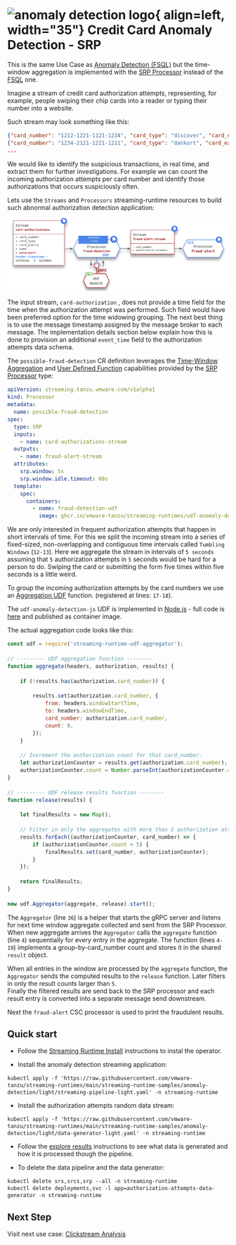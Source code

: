 # ![anomaly detection logo](./anomaly-detection-logo.png){ align=left, width="35"} Credit Card Anomaly Detection - SRP 

This is the same Use Case as [Anomaly Detection (FSQL)](./anomaly-detection.md) but the time-window aggregation is implemented with the [SRP Processor](../../architecture/processors/srp/overview.md) instead of the [FSQL](../../architecture/processors/fsql/overview.md) one.

Imagine a stream of credit card authorization attempts, representing, for example, people swiping their chip cards into a reader or typing their number into a website. 

Such stream may look something like this:

```json
{"card_number": "1212-1221-1121-1234", "card_type": "discover", "card_expiry": "2013-9-12", "name": "Mr. Chester Stracke" },
{"card_number": "1234-2121-1221-1211", "card_type": "dankort", "card_expiry": "2012-11-12", "name": "Preston Abbott" }
...
```

We would like to identify the suspicious transactions, in real time, and extract them for further investigations. 
For example we can count the incoming authorization attempts per card number and identify those authorizations that occurs suspiciously often.

Lets use the `Streams` and `Processors` streaming-runtime resources to build such abnormal authorization detection application:

![Anomaly Detection SR Pipeline](anomaly-detection-srp.svg)

The input stream, `card-authorization` , does not provide a time field for the time when the authorization attempt was performed. 
Such field would have been preferred option for the time widowing grouping.
The next best thing is to use the message timestamp assigned by the message broker to each message.
The implementation details section below explain how this is done to provision an additional `event_time` field to the authorization attempts data schema.

The `possible-fraud-detection` CR definition leverages the [Time-Window Aggregation](../../architecture/processors/srp/time-window-aggregation.md) and [User Defined Function](../../architecture/processors/srp/udf-overview.md) capabilities provided by the [SRP Processor](../../architecture/processors/srp/overview.md) type:

```yaml linenums="1" hl_lines="6 12-13 17-18"
apiVersion: streaming.tanzu.vmware.com/v1alpha1
kind: Processor
metadata:
  name: possible-fraud-detection
spec:
  type: SRP
  inputs:
    - name: card-authorizations-stream
  outputs:
    - name: fraud-alert-stream
  attributes:
    srp.window: 5s
    srp.window.idle.timeout: 60s
  template:
    spec:
      containers:
        - name: fraud-detection-udf
          image: ghcr.io/vmware-tanzu/streaming-runtimes/udf-anomaly-detection-js:latest
```

We are only interested in frequent authorization attempts that happen in short intervals of time. 
For this we split the incoming stream into a series of fixed-sized, non-overlapping and contiguous time intervals called `Tumbling Windows` (`12-13`). 
Here we aggregate the stream in intervals of `5 seconds` assuming that `5` authorization attempts in `5` seconds would be hard for a person to do. 
Swiping the card or submitting the form five times within five seconds is a little weird. 

<!-- If we see that happening it is flagged as a possible fraud and inserted to the possible-fraud-stream (`1`). -->

To group the incoming authorization attempts by the card numbers we use an [Aggregation UDF](../../architecture/processors/srp/udf-overview.md#aggregation-udf) function. (registered at lines: `17-18`). 

The `udf-anomaly-detection-js` UDF is implemented in [Node.js](https://nodejs.org/en/about/) - full code is [here](https://github.com/vmware-tanzu/streaming-runtimes/tree/main/streaming-runtime-samples/anomaly-detection/light/fraud-detection-udf-js) and published as container image.

The actual aggregation code looks like this:

```js title="fraud-detector.js" linenums="1"
const udf = require('streaming-runtime-udf-aggregator');

// --------- UDF aggregation function --------
function aggregate(headers, authorization, results) {

    if (!results.has(authorization.card_number)) {

        results.set(authorization.card_number, {
            from: headers.windowStartTime,
            to: headers.windowEndTime,
            card_number: authorization.card_number,
            count: 0,
        });
    }

    // Increment the authorization count for that card_number.
    let authorizationCounter = results.get(authorization.card_number);
    authorizationCounter.count = Number.parseInt(authorizationCounter.count) + 1;
}

// --------- UDF release results function --------
function release(results) {

    let finalResults = new Map();

    // Filter in only the aggregates with more than 5 authorization attempts.    
    results.forEach((authorizationCounter, card_number) => {
        if (authorizationCounter.count > 5) {
            finalResults.set(card_number, authorizationCounter);
        }
    });

    return finalResults;
}

new udf.Aggregator(aggregate, release).start();
```

The `Aggregator` (line `36`) is a helper that starts the gRPC server and listens for next time window aggregate collected and sent from the SRP Processor.
When new aggregate arrives the `Aggregator` calls the `aggregate` function (line `4`) sequentially for every entry in the aggregate. 
The function (lines `4-19`) implements a group-by-card_number count and stores it in the shared `result` object.

When all entries in the window are processed by the `aggregate` function, the `Aggregator` sends the computed results to the `release` function. 
Later filters in only the result counts larger than `5`.  
Finally the filtered results are send back to the SRP processor and each result entry is converted into a separate message send downstream.

Next the `fraud-alert` CSC processor is used to print the fraudulent results. 

## Quick start

- Follow the [Streaming Runtime Install](../../install.md) instructions to instal the operator.

- Install the anomaly detection streaming application:
```shell
kubectl apply -f 'https://raw.githubusercontent.com/vmware-tanzu/streaming-runtimes/main/streaming-runtime-samples/anomaly-detection/light/streaming-pipeline-light.yaml' -n streaming-runtime
```

- Install the authorization attempts random data stream:
```shell
kubectl apply -f 'https://raw.githubusercontent.com/vmware-tanzu/streaming-runtimes/main/streaming-runtime-samples/anomaly-detection/light/data-generator-light.yaml' -n streaming-runtime
```

- Follow the [explore results](../../instructions/#explore-the-results) instructions to see what data is generated and how it is processed though the pipeline. 

- To delete the data pipeline and the data generator:
```shell
kubectl delete srs,srcs,srp --all -n streaming-runtime 
kubectl delete deployments,svc -l app=authorization-attempts-data-generator -n streaming-runtime
```

## Next Step

Visit next use case: [Clickstream Analysis](../clickstream/clickstream.md)